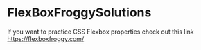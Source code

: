 # FlexBoxFroggySolutions

If you want to practice CSS Flexbox properties check out this link https://flexboxfroggy.com/
